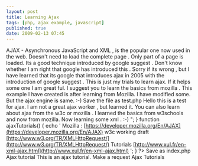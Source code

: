 ```yaml
---
layout: post
title: Learning Ajax
tags: [php, ajax example, javascript]
published: true
date: 2009-02-13 07:45
---
```

AJAX - Asynchronous JavaScript and XML , is the popular one now used in the web. Doesn't need to load the complete page . Only part of a page is loaded. Its a good technique introduced by google suggest . Don't know whether I am right that google has introduced this . Sorry if its wrong , but I have learned that its google that introduces ajax in 2005 with the introduction of google suggest . This is just my trials to learn ajax. If it helps some one I am great ful. I suggest you to learn the basics from mozilla . This example I have created is after learning from Mozilla. I have modified some. But the ajax engine is same. :-) Save the file as test.php Hello this is a test for ajax. I am not a great ajax worker , but learned it. You can also learn about ajax from the w3c or mozilla . I learned the basics from w3schools and now from mozilla. Now learning some xml . :-) "; } function ajaxTutorials() { echo ' Mozilla : [https://developer.mozilla.org/En/AJAX](https://developer.mozilla.org/En/AJAX) w3c working draft [http://www.w3.org/TR/XMLHttpRequest/](http://www.w3.org/TR/XMLHttpRequest/) Tutorials [http://www.xul.fr/en-xml-ajax.html](http://www.xul.fr/en-xml-ajax.html)  '; } ?\> Save as index.php Ajax tutorial This is an ajax tutorial. Make a request Ajax Tutorials  
